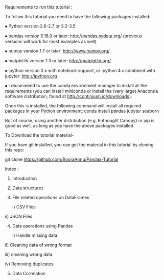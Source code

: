 Requirements to run this tutorial :

To follow this tutorial you need to have the following packages installed:

⦁	Python version 2.6-2.7 or 3.3-3.5

⦁	pandas version 0.18.0 or later: http://pandas.pydata.org/ (previous versions will work for most examples as well)

⦁	numpy version 1.7 or later: http://www.numpy.org/

⦁	matplotlib version 1.3 or later: http://matplotlib.org/

⦁	ipython version 3.x with notebook support, or ipython 4.x combined with jupyter: http://ipython.org

⦁	I recommend to use the conda environment manager to install all the requirements (you can install miniconda or install the (very large) Anaconda software distribution, found at http://continuum.io/downloads).

Once this is installed, the following command will install all required packages in your Python environment:
conda install pandas jupyter seaborn

But of course, using another distribution (e.g. Enthought Canopy) or pip is good as well, as long as you have the above packages installed.

To Download the tutorial material-

If you have git installed, you can get the material in this tutorial by cloning this repo:

git clone https://github.com/BooraAnnu/Pandas-Tutorial

Index : 

1. Introduction
2. Data structures
3. File related operations on DataFrames
   
   i) CSV Files
  
  ii)	JSON Files

4.  Data operations using Pandas
    
    i) Handle missing data
   
   ii)	Cleaning data of wrong format
  
  iii) cleaning wrong data
  
  iv)	Removing duplicates

5. Data Correlation
